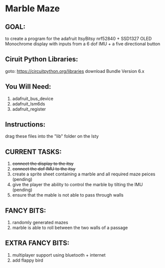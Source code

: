 # Marble Maze
## GOAL:
to create a program for the adafruit ItsyBitsy nrf52840 + SSD1327 OLED Monochrome display with inputs from a 6 dof IMU + a five directional button

## Ciruit Python Libraries:
goto: https://circuitpython.org/libraries
download Bundle Version 6.x

## You Will Need:
1. adafruit_bus_device
2. adafruit_lsm6ds
3. adafruit_register

## Instructions:
drag these files into the "lib" folder on the Isty

## CURRENT TASKS:
1. ~~connect the display to the itsy~~
2. ~~connect the dof IMU to the itsy~~
3. create a sprite sheet containing a marble and all required maze peices (pending)
4. give the player the ability to control the marble by tilting the IMU (pending)
5. ensure that the mable is not able to pass through walls

## FANCY BITS:
1. randomly generated mazes
2. marble is able to roll between the two walls of a passage

## EXTRA FANCY BITS:
1. multiplayer support using bluetooth + internet
2. add flappy bird
